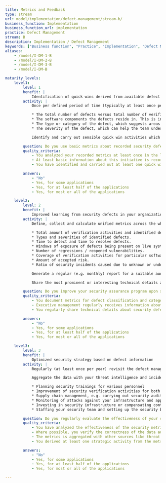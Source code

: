 ```yaml
---
title: Metrics and Feedback
type: stream
url: model/implementation/defect-management/stream-b/
business_function: Implementation
business_function_url: implementation
practice: Defect Management
stream: B
description: Implementation / Defect Management
keywords: ["Business function", "Practice", "Implementation", "Defect Management"]
aliases:
    - /model/I-DM-1-B
    - /model/I-DM-2-B
    - /model/I-DM-3-B
    - /model/I-DM-B

maturity_levels:
    level1:
        level: 1
        benefit: |
            Identification of quick wins derived from available defect information
        activity: |
            Once per defined period of time (typically at least once per year), go over your both resolved and still open recorded security defects in every team and extract basic metrics from the available data. These might include:

            * The total number of defects versus total number of verification activities. This could give you an idea whether you're looking for defects with an adequate intensity and quality.
            * The software components the defects reside in. This is indicative of where attention might be most required, and where security flaws might be more likely to appear in the future again.
            * The type or category of the defect, which suggests areas where the development team need further training.
            * The severity of the defect, which can help the team understand the software's risk exposure.

            Identify and carry out sensible quick win activities which you can derive from the newly acquired knowledge. These might include things like a knowledge sharing session about one particular vulnerability type or carrying out / automating a security scan.

        question: Do you use basic metrics about recorded security defects to carry out quick win improvement activities?
        quality_criteria:
            - You analyzed your recorded metrics at least once in the last year
            - At least basic information about this initiative is recorded and available
            - You have identified and carried out at least one quick win activity based on the data

        answers:
            - "No"
            - Yes, for some applications
            - Yes, for at least half of the applications
            - Yes, for most or all of the applications

    level2:
        level: 2
        benefit: |
            Improved learning from security defects in your organization
        activity: |
            Define, collect and calculate unified metrics across the whole organization. These might include:

            * Total amount of verification activities and identified defects.
            * Types and severities of identified defects.
            * Time to detect and time to resolve defects.
            * Windows of exposure of defects being present on live systems.
            * Number of regressions / reopened vulnerabilities.
            * Coverage of verification activities for particular software components.
            * Amount of accepted risk.
            * Ratio of security incidents caused due to unknown or undocumented security defects.

            Generate a regular (e.g. monthly) report for a suitable audience. This would typically reach audience like managers and security officer and engineers. Use the information in the report as an input for your security strategy, e.g. improving trainings or security verification activities.

            Share the most prominent or interesting technical details about security defects including the fixing strategy to other teams once these defects are fixed, e.g. in a regular knowledge sharing meeting. This will help scale the learning effect from defects to the whole organization and limit their occurrence in the future.

        question: Do you improve your security assurance program upon standardized metrics?
        quality_criteria:
            - You document metrics for defect classification and categorization and keep them up to date
            - Executive management regularly receives information about defects and has acted upon it in the last year
            - You regularly share technical details about security defects among teams

        answers:
            - "No"
            - Yes, for some applications
            - Yes, for at least half of the applications
            - Yes, for most or all of the applications

    level3:
        level: 3
        benefit: |
            Optimized security strategy based on defect information
        activity: |
            Regularly (at least once per year) revisit the defect management metrics you're collecting and compare the effort needed to collect and track these to the expected outcomes. Make knowledgeable decision about removing metrics which don't deliver the overall expected value. Wherever possible, include and automate verification activities for the quality of the collected data and ensure sustainable improvement if any differences are detected.

            Aggregate the data with your threat intelligence and incident management metrics and use the results as input for other initiatives over the whole organization, such as:

            * Planning security trainings for various personnel
            * Improvement of security verification activities for both internally and externally develeoped collected
            * Supply chain management, e.g. carrying out security audits of partner organizations
            * Monitoring of attacks against your infrastructure and applications
            * Investing in security infrastructure or compensating controls
            * Staffing your security team and setting up the security budget

        question: Do you regularly evaluate the effectiveness of your security metrics so that its input helps drive your security strategy?
        quality_criteria:
            - You have analyzed the effectiveness of the security metrics at least once in the last year
            - Where possible, you verify the correctness of the data automatically
            - The metrics is aggregated with other sources like threat intelligence or incident management
            - You derived at least one strategic activity from the metrics in the last year

        answers:
            - "No"
            - Yes, for some applications
            - Yes, for at least half of the applications
            - Yes, for most or all of the applications

---
```

